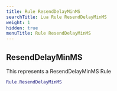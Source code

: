 ```yaml
---
title: Rule ResendDelayMinMS
searchTitle: Lua Rule ResendDelayMinMS
weight: 1
hidden: true
menuTitle: Rule ResendDelayMinMS
---
```

## ResendDelayMinMS

This represents a ResendDelayMinMS Rule
```lua
Rule.ResendDelayMinMS
```